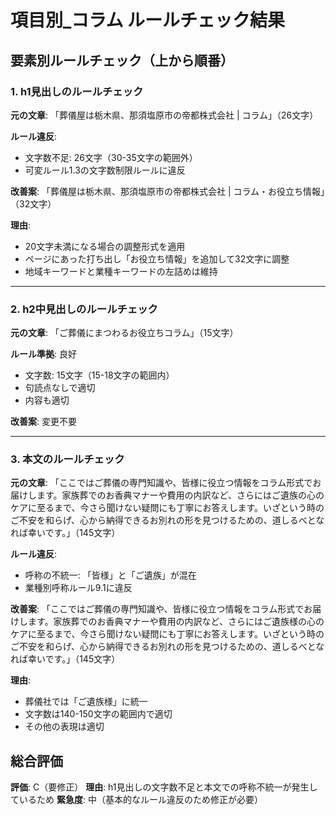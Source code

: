 # 項目別_コラム ルールチェック結果

## 要素別ルールチェック（上から順番）

### 1. h1見出しのルールチェック

**元の文章**: 「葬儀屋は栃木県、那須塩原市の帝都株式会社 | コラム」（26文字）

**ルール違反**:
- 文字数不足: 26文字（30-35文字の範囲外）
- 可変ルール1.3の文字数制限ルールに違反

**改善案**: 「葬儀屋は栃木県、那須塩原市の帝都株式会社 | コラム・お役立ち情報」（32文字）

**理由**: 
- 20文字未満になる場合の調整形式を適用
- ページにあった打ち出し「お役立ち情報」を追加して32文字に調整
- 地域キーワードと業種キーワードの左詰めは維持

---

### 2. h2中見出しのルールチェック

**元の文章**: 「ご葬儀にまつわるお役立ちコラム」（15文字）

**ルール準拠**: 良好
- 文字数: 15文字（15-18文字の範囲内）
- 句読点なしで適切
- 内容も適切

**改善案**: 変更不要

---

### 3. 本文のルールチェック

**元の文章**: 「ここではご葬儀の専門知識や、皆様に役立つ情報をコラム形式でお届けします。家族葬でのお香典マナーや費用の内訳など、さらにはご遺族の心のケアに至るまで、今さら聞けない疑問にも丁寧にお答えします。いざという時のご不安を和らげ、心から納得できるお別れの形を見つけるための、道しるべとなれば幸いです。」（145文字）

**ルール違反**:
- 呼称の不統一: 「皆様」と「ご遺族」が混在
- 業種別呼称ルール9.1に違反

**改善案**: 「ここではご葬儀の専門知識や、皆様に役立つ情報をコラム形式でお届けします。家族葬でのお香典マナーや費用の内訳など、さらにはご遺族様の心のケアに至るまで、今さら聞けない疑問にも丁寧にお答えします。いざという時のご不安を和らげ、心から納得できるお別れの形を見つけるための、道しるべとなれば幸いです。」（145文字）

**理由**: 
- 葬儀社では「ご遺族様」に統一
- 文字数は140-150文字の範囲内で適切
- その他の表現は適切

## 総合評価

**評価**: C（要修正）
**理由**: h1見出しの文字数不足と本文での呼称不統一が発生しているため
**緊急度**: 中（基本的なルール違反のため修正が必要）
